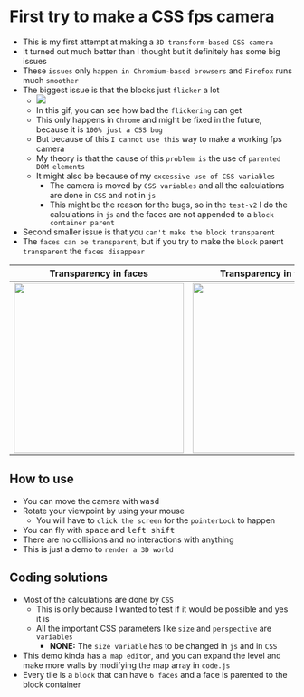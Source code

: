 # First try to make a CSS fps camera

- This is my first attempt at making a `3D transform-based CSS camera`
- It turned out much better than I thought but it definitely has some big issues
- These `issues` only `happen in Chromium-based browsers` and `Firefox` runs much `smoother`
- The biggest issue is that the blocks just `flicker` a lot
	- <img src="https://i.imgur.com/3aOe1EM.gif">
	- In this gif, you can see how bad the `flickering` can get
	- This only happens in `Chrome` and might be fixed in the future, because it is `100% just a CSS bug`
	- But because of this `I cannot use this` way to make a working fps camera
	- My theory is that the cause of this `problem is` the use of `parented DOM elements`
	- It might also be because of my `excessive use of CSS variables`
		- The camera is moved by `CSS variables` and all the calculations are done in `CSS` and not in `js`
		- This might be the reason for the bugs, so in the `test-v2` I do the calculations in `js` and the faces are not appended to a `block container parent`
- Second smaller issue is that you `can't make the block transparent`
- The `faces can be transparent`, but if you try to make the `block` parent `transparent` the `faces disappear`

| Transparency in faces                                   | Transparency in the block                               |
|---------------------------------------------------------|---------------------------------------------------------|
| <img src="https://i.imgur.com/7Lo7QY1.png" width="300"> | <img src="https://i.imgur.com/qLa7uQX.png" width="300"> |

## How to use

- You can move the camera with <kbd>w</kbd><kbd>a</kbd><kbd>s</kbd><kbd>d</kbd>
- Rotate your viewpoint by using your mouse
	- You will have to `click the screen` for the `pointerLock` to happen
- You can fly with <kbd>space</kbd> and <kbd>left shift</kbd>
- There are no collisions and no interactions with anything
- This is just a demo to `render a 3D world`

## Coding solutions

- Most of the calculations are done by `CSS`
	- This is only because I wanted to test if it would be possible and yes it is
	- All the important CSS parameters like `size` and `perspective` are `variables`
		- **NONE:** The `size variable` has to be changed in `js` and in `CSS`
- This demo kinda has `a map editor`, and you can expand the level and make more walls by modifying the map array in `code.js`
- Every tile is a `block` that can have `6 faces` and a face is parented to the block container 
